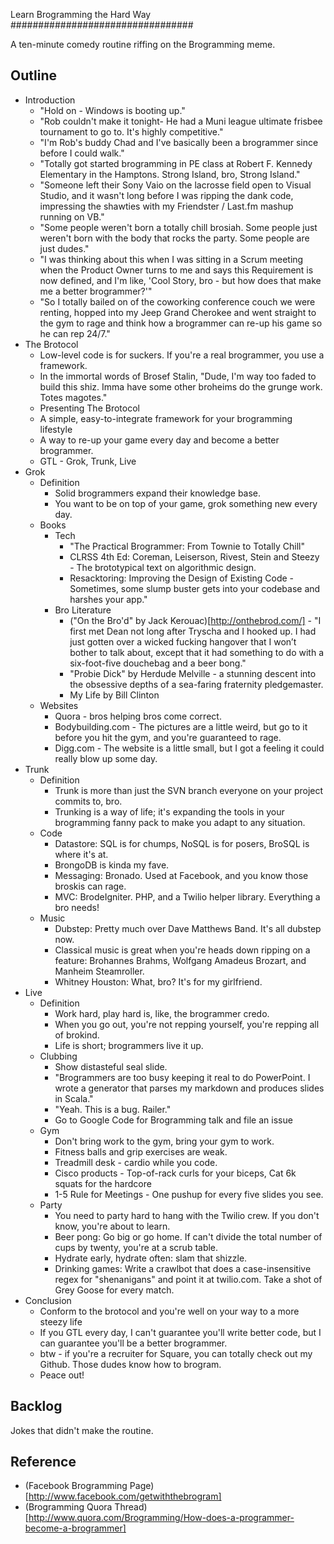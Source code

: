 Learn Brogramming the Hard Way
#################################

A ten-minute comedy routine riffing on the Brogramming meme.  


Outline
---------------------------------

- Introduction
    - "Hold on - Windows is booting up."
    - "Rob couldn't make it tonight- He had a Muni league ultimate frisbee tournament to go to.  It's highly competitive."
    - "I'm Rob's buddy Chad and I've basically been a brogrammer since before I could walk."
    - "Totally got started brogramming in PE class at Robert F. Kennedy Elementary in the Hamptons. Strong Island, bro, Strong Island."
    - "Someone left their Sony Vaio on the lacrosse field open to Visual Studio, and it wasn't long before I was ripping the dank code, impressing the shawties with my Friendster / Last.fm mashup running on VB."
    - "Some people weren't born a totally chill brosiah.  Some people just weren't born with the body that rocks the party.  Some people are just dudes."
    - "I was thinking about this when I was sitting in a Scrum meeting when the Product Owner turns to me and says this Requirement is now defined, and I'm like, 'Cool Story, bro - but how does that make me a better brogrammer?'"
    - "So I totally bailed on of the coworking conference couch we were renting, hopped into my Jeep Grand Cherokee and went straight to the gym to rage and think how a brogrammer can re-up his game so he can rep 24/7."    
- The Brotocol
    - Low-level code is for suckers.  If you're a real brogrammer, you use a framework.
    - In the immortal words of Brosef Stalin, "Dude, I'm way too faded to build this shiz. Imma have some other broheims do the grunge work. Totes magotes."
    - Presenting The Brotocol
    - A simple, easy-to-integrate framework for your brogramming lifestyle
    - A way to re-up your game every day and become a better brogrammer.
    - GTL - Grok, Trunk, Live 
- Grok
    - Definition
        - Solid brogrammers expand their knowledge base.
        - You want to be on top of your game, grok something new every day.
    - Books
        - Tech
	        - "The Practical Brogrammer: From Townie to Totally Chill"
	        - CLRSS 4th Ed: Coreman, Leiserson, Rivest, Stein and Steezy - The brototypical text on algorithmic design.
	        - Resacktoring: Improving the Design of Existing Code - Sometimes, some slump buster gets into your codebase and harshes your app."  
        - Bro Literature
		    - ("On the Bro'd" by Jack Kerouac)[http://onthebrod.com/] - "I first met Dean not long after Tryscha and I hooked up. I had just gotten over a wicked fucking hangover that I won’t bother to talk about, except that it had something to do with a six-foot-five douchebag and a beer bong."
		    - "Probie Dick" by Herdude Melville - a stunning descent into the obsessive depths of a sea-faring fraternity pledgemaster.
		    - My Life by Bill Clinton
    - Websites
        - Quora - bros helping bros come correct.  
        - Bodybuilding.com - The pictures are a little weird, but go to it before you hit the gym, and you're guaranteed to rage.
        - Digg.com - The website is a little small, but I got a feeling it could really blow up some day.
- Trunk
    - Definition
        - Trunk is more than just the SVN branch everyone on your project commits to, bro.
        - Trunking is a way of life; it's expanding the tools in your brogramming fanny pack to make you adapt to any situation.
    - Code
        - Datastore: SQL is for chumps, NoSQL is for posers, BroSQL is where it's at.  
        - BrongoDB is kinda my fave.
        - Messaging:  Bronado.  Used at Facebook, and you know those broskis can rage.
        - MVC: BrodeIgniter.  PHP, and a Twilio helper library.  Everything a bro needs!
    - Music
        - Dubstep: Pretty much over Dave Matthews Band.  It's all dubstep now.
        - Classical music is great when you're heads down ripping on a feature: Brohannes Brahms, Wolfgang Amadeus Brozart, and Manheim Steamroller. 
        - Whitney Houston: What, bro?  It's for my girlfriend.
- Live
    - Definition
        - Work hard, play hard is, like, the brogrammer credo.
        - When you go out, you're not repping yourself, you're repping all of brokind.
        - Life is short; brogrammers live it up.
    - Clubbing
        - Show distasteful seal slide.
        - "Brogrammers are too busy keeping it real to do PowerPoint.  I wrote a generator that parses my markdown and produces slides in Scala."
        - "Yeah. This is a bug.  Railer." 
        - Go to Google Code for Brogramming talk and file an issue 
    - Gym
        - Don't bring work to the gym, bring your gym to work.
        - Fitness balls and grip exercises are weak.
        - Treadmill desk - cardio while you code.
        - Cisco products - Top-of-rack curls for your biceps, Cat 6k squats for the hardcore
        - 1-5 Rule for Meetings - One pushup for every five slides you see.
    - Party
       - You need to party hard to hang with the Twilio crew.  If you don't know, you're about to learn.
       - Beer pong: Go big or go home.  If can't divide the total number of cups by twenty, you're at a scrub table.
       - Hydrate early, hydrate often: slam that shizzle.
       - Drinking games: Write a crawlbot that does a case-insensitive regex for "shenanigans" and point it at twilio.com.  Take a shot of Grey Goose for every match.
- Conclusion
    - Conform to the brotocol and you're well on your way to a more steezy life
    - If you GTL every day, I can't guarantee you'll write better code, but I can guarantee you'll be a better brogrammer. 
    - btw - if you're a recruiter for Square, you can totally check out my Github.  Those dudes know how to brogram.
    - Peace out!
    

Backlog
-----------------------------------------

Jokes that didn't make the routine.



Reference
---------------------------------

* (Facebook Brogramming Page)[http://www.facebook.com/getwiththebrogram]
* (Brogramming Quora Thread)[http://www.quora.com/Brogramming/How-does-a-programmer-become-a-brogrammer]